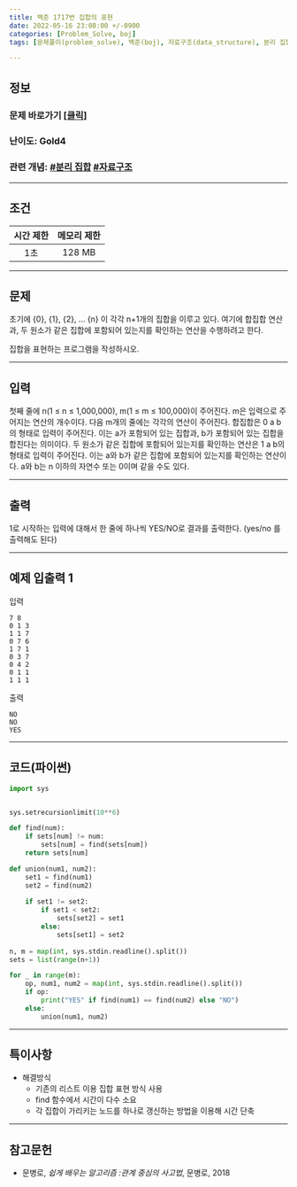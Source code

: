 ```yaml
---
title: 백준 1717번 집합의 표현
date: 2022-05-16 23:08:00 +/-0900
categories: [Problem_Solve, boj]
tags: [문제풀이(problem_solve), 백준(boj), 자료구조(data_structure), 분리 집합(disjoint_set)]

---
```

## 정보
### 문제 바로가기 [[클릭](https://www.acmicpc.net/problem/1717)]
### 난이도: Gold4
### 관련 개념: [#분리 집합](https://www.acmicpc.net/problemset?sort=ac_desc&algo=81) [#자료구조](https://www.acmicpc.net/problemset?sort=ac_desc&algo=175)

---
## 조건

시간 제한|메모리 제한
:---:|:---:
1초|128 MB

---
## 문제
초기에 {0}, {1}, {2}, ... {n} 이 각각 n+1개의 집합을 이루고 있다. 여기에 합집합 연산과, 두 원소가 같은 집합에 포함되어 있는지를 확인하는 연산을 수행하려고 한다.

집합을 표현하는 프로그램을 작성하시오.

---
## 입력
첫째 줄에 n(1 ≤ n ≤ 1,000,000), m(1 ≤ m ≤ 100,000)이 주어진다. m은 입력으로 주어지는 연산의 개수이다. 다음 m개의 줄에는 각각의 연산이 주어진다. 합집합은 0 a b의 형태로 입력이 주어진다. 이는 a가 포함되어 있는 집합과, b가 포함되어 있는 집합을 합친다는 의미이다. 두 원소가 같은 집합에 포함되어 있는지를 확인하는 연산은 1 a b의 형태로 입력이 주어진다. 이는 a와 b가 같은 집합에 포함되어 있는지를 확인하는 연산이다. a와 b는 n 이하의 자연수 또는 0이며 같을 수도 있다.

---
## 출력
1로 시작하는 입력에 대해서 한 줄에 하나씩 YES/NO로 결과를 출력한다. (yes/no 를 출력해도 된다)

---
## 예제 입출력 1
입력
```
7 8
0 1 3
1 1 7
0 7 6
1 7 1
0 3 7
0 4 2
0 1 1
1 1 1
```

출력
```
NO
NO
YES
```

---
## 코드(파이썬)
```python
import sys


sys.setrecursionlimit(10**6)

def find(num):
    if sets[num] != num:
        sets[num] = find(sets[num])
    return sets[num]

def union(num1, num2):
    set1 = find(num1)
    set2 = find(num2)
    
    if set1 != set2:
        if set1 < set2:
            sets[set2] = set1
        else:
            sets[set1] = set2
            
n, m = map(int, sys.stdin.readline().split())
sets = list(range(n+1))

for _ in range(m):
    op, num1, num2 = map(int, sys.stdin.readline().split())
    if op:
        print("YES" if find(num1) == find(num2) else "NO")
    else:
        union(num1, num2)

```

---
## 특이사항
- 해결방식
  - 기존의 리스트 이용 집합 표현 방식 사용
  - find 함수에서 시간이 다수 소요
  - 각 집합이 가리키는 노드를 하나로 갱신하는 방법을 이용해 시간 단축

---
## 참고문헌
- 문병로, *쉽게 배우는 알고리즘 :관계 중심의 사고법*, 문병로, 2018
